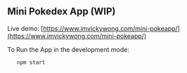 
## Mini Pokedex App (WIP)

Live demo: [https://www.imvickywong.com/mini-pokeapp/](https://www.imvickywong.com/mini-pokeapp/) 

To Run the App in the development mode: 

```npm install
   npm start
```




